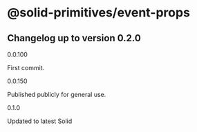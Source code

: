 # @solid-primitives/event-props

## Changelog up to version 0.2.0

0.0.100

First commit.

0.0.150

Published publicly for general use.

0.1.0

Updated to latest Solid
